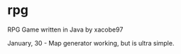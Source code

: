 rpg
===

RPG Game written in Java by xacobe97

January, 30 - Map generator working, but is ultra simple.
